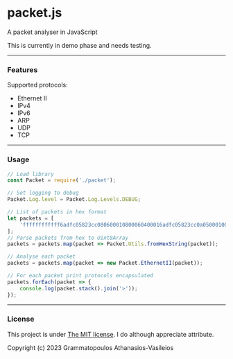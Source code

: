 # packet.js
A packet analyser in JavaScript

This is currently in demo phase and needs testing.

___

### Features

Supported protocols:
- Ethernet II
- IPv4
- IPv6
- ARP
- UDP
- TCP

___

### Usage
```javascript
// Load library
const Packet = require('./packet');

// Set logging to debug
Packet.Log.level = Packet.Log.Levels.DEBUG;

// List of packets in hex format
let packets = [
    'ffffffffffff6adfc05823cc080600010800060400016adfc05823cc0a0500010000000000000a05fc71',
];
// Parse packets from hex to Uint8Array
packets = packets.map(packet => Packet.Utils.fromHexString(packet));

// Analyse each packet
packets = packets.map(packet => new Packet.EthernetII(packet));

// For each packet print protocols encapsulated
packets.forEach(packet => {
	console.log(packet.stack().join('>'));
});
```

___

### License

This project is under [The MIT license](https://opensource.org/licenses/MIT).
I do although appreciate attribute.

Copyright (c) 2023 Grammatopoulos Athanasios-Vasileios

